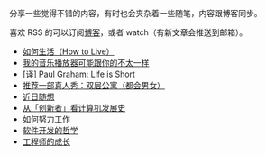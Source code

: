 分享一些觉得不错的内容，有时也会夹杂着一些随笔，内容跟博客同步。

喜欢 RSS 的可以订阅[博客](https://limboy.me)，或者 watch（有新文章会推送到邮箱）。

- [如何生活（How to Live）](https://github.com/lzyy/telescope/discussions/10)
- [我的音乐播放器可能跟你的不太一样](https://github.com/lzyy/telescope/discussions/9)
- [[译] Paul Graham: Life is Short](https://github.com/lzyy/telescope/discussions/8)
- [推荐一部真人秀：双层公寓（都会男女）](https://github.com/lzyy/telescope/discussions/7)
- [近日随想](https://github.com/lzyy/telescope/discussions/6)
- [从「创新者」看计算机发展史](https://github.com/lzyy/telescope/discussions/5)
- [如何努力工作](https://github.com/lzyy/telescope/discussions/4)
- [软件开发的哲学](https://github.com/lzyy/telescope/discussions/2)
- [工程师的成长](https://github.com/lzyy/telescope/discussions/1)
